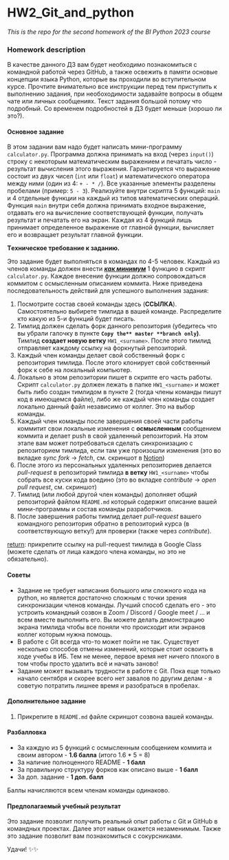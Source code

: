# HW2_Git_and_python
*This is the repo for the second homework of the BI Python 2023 course*

### Homework description
В качестве данного ДЗ вам будет необходимо познакомиться с командной работой через GitHub, а также освежить в памяти основые концепции языка Python, которые вы проходили во вступительном курсе. Прочтите внимательно все инструкции перед тем приступить к выполнению задания, при необоходимости задавайте вопросы в общем чате или личных сообщениях. Текст задания большой потому что подробный. Со временем подробностей в ДЗ будет меньше (хорошо ли это?).

#### Основное задание

В этом задании вам надо будет написать мини-программу `calculator.py`. Программа должна принимать на вход (через `input()`) строку с некоторым математическим выражением и печатать число - результат вычисления этого выражения. Гарантируется что выражение состоит из двух чисел (`int` или `float`) и математического оператора между ними (один из 4: `+ - * /`). Все указанные элементы разделены пробелами (пример: `5 - 3`). Реализуйте внутри скрипта 5 функций: `main` и 4 отдельные функции на каждый из типов математических операций. Функция `main` внутри себя должна принимать входное выражение, отдавать его на вычисление соответствующей функции, получать результат и печатать его на экран. Каждая из 4 функций лишь принимает определенное выражение от главной функции, вычисляет его и возвращает результат главной функции. 

**Tехническое требование к заданию.**

Это задание будет выполняться в командах по 4-5 человек. Каждый из членов команды должен внести <ins>***как минимум***</ins> 1 функцию в скрипт `calculator.py`. Каждое внесение функции должно сопровождаться коммитом с осмысленным описанием коммита. Ниже приведена последовательность действий для успешного выполнения задания:

1. Посмотрите состав своей команды здесь (**ССЫЛКА**). Самостоятельно выбирете тимлида в вашей команде. Распределите кто какую из 5-и функций будет писать.
2. Тимлид должен сделать форк данного репозитория (убедитесь что вы убрали галочку в пункте **`Copy the** master **branch only`)**. Тимлид **создает новую ветку** `HW1_<surname>`. После этого тимлид отправляет каждому ссылку на форкнутый репозиторий. 
3. Каждый член команды делает свой собственный форк с репозитория тимлида. После этого клонирует свой собственный форк к себе на локальный компьютер.
4. Локально в этом репозитории пишет в скрипте его часть работы. Скрипт  `calculator.py` должен лежать в папке `HW1_<surname>` и может быть либо создан тимлидом в пункте 2 (тогда члены команды пишут код в имеющемся файле), либо же каждый член команды создает локально данный файл независимо от коллег. Это на выбор команды.
5. Каждый член команды после завершения своей части работы коммитит свои локальные изменения с ************************осмысленным************************ сообщением коммита и делает push в свой удаленный репозиторий. На этом этапе вам может потребоваться сделать синхронизацию с репозиторием тимлида, если там уже произошли изменения (это во вкладке *sync fork* → *fetch*, см. скриншот в [Notion](https://plausible-cannon-091.notion.site/Python-course-8b1f0f28506543bcba2a74c9b411a6cb))
6. После этого из персональных удаленных репозиториев делается *pull-request* в репозиторий тимлида **в ветку** `HW1_<surname>` чтобы собрать все куски кода воедино (это во вкладке *contribute* → *open pull request*, см. скриншот)
7. Тимлид (или любой другой член команды) дополняет общий репозиторий файлом `README.md` который содержит описание вашей мини-программы и состав команды разработчиков. 
8. После завершения работы тимлид делает *pull-request* вашего командного репозитория обратно в репозиторий курса (в соответствующую ветку!) для проверки (также через *contribute*).

<ins>return</ins>:  прикрепите ссылку на pull-request тимлида в Google Class (можете сделать от лица каждого члена команды, но это не обязательно).

#### Советы

- Задание не требует написания большого или сложного кода на python, но является достаточно сложным с точки зрения синхронизации членов команды. Лучший способ сделать его - это устроить командный созвон в Zoom / Discord / Google meet / … и всем вместе выполнить его. Вы можете делать демонстрацию экрана тимлида чтобы все поняли что происходит или экранов коллег которым нужна помощь.
- В работе с Git всегда что-то может пойти не так. Существует несколько способов отмены изменений, которые стоит освоить в ходе учебы в ИБ. Тем не менее, первое время нет ничего плохого в том чтобы просто удалить всё и начать заново!
- Задание может вызывать трудности в работе с Git. Пока еще только начало сентября и скорее всего нет завалов по другим делам - я советую потратить лишнее время и разобраться в пробелах.

#### Дополнительное задание

1. Прикрепите в `README.md` файле скриншот созвона вашей команды.

#### Разбалловка 

- За каждую из 5 функций с осмысленным сообщением коммита и своим автором - **1.6 балла** (итого 1.6 * 5 = 8)
- За наличие полноценного README - **1 балл**
- За правильную структуру форков как описано выше  - **1 балл**
- За доп. задание - **1 доп. балл**

Баллы начисляются всем членам команды одинаково.

#### Предполагаемый **учебный результат**

Это задание позволит получить реальный опыт работы с Git и GitHub в командных проектах. Далее этот навык окажется незаменимым.  Также это задание позволит вам познакомиться с сокурсниками.

Удачи! ✨✨

